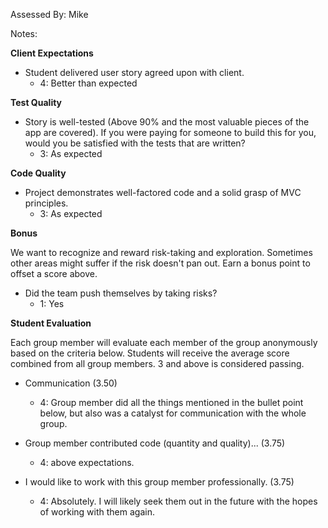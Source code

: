 Assessed By: Mike

Notes:


**Client Expectations**

* Student delivered user story agreed upon with client.
  * 4: Better than expected

**Test Quality**

* Story is well-tested (Above 90% and the most valuable pieces of the app are covered). If you were paying for someone to build this for you, would you be satisfied with the tests that are written?
    * 3: As expected

**Code Quality**

* Project demonstrates well-factored code and a solid grasp of MVC principles.
    * 3: As expected

**Bonus**

We want to recognize and reward risk-taking and exploration. Sometimes other areas might suffer if the risk doesn't pan out. Earn a bonus point to offset a score above.

* Did the team push themselves by taking risks?
    * 1: Yes

**Student Evaluation**

Each group member will evaluate each member of the group anonymously based on the criteria below. Students will receive the average score combined from all group members. 3 and above is considered passing.

* Communication (3.50)
  * 4: Group member did all the things mentioned in the bullet point below, but also was a catalyst for communication with the whole group.

* Group member contributed code (quantity and quality)... (3.75)
  * 4: above expectations.

* I would like to work with this group member professionally. (3.75)
  * 4: Absolutely. I will likely seek them out in the future with the hopes of working with them again.

